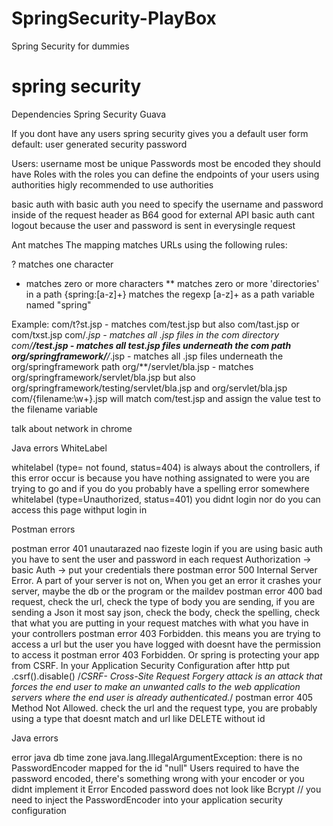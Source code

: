 # SpringSecurity-PlayBox
Spring Security for dummies

# spring security

Dependencies 
Spring Security 
Guava 

If you dont have any users spring security gives you a default user
form default:
user 
generated security password

Users: 
username most be unique 
Passwords most be encoded
they should have Roles 
with the roles you can define the endpoints of your users using authorities
higly recommended to use authorities

basic auth with basic auth you need to specify the username and password inside of the request header as B64 good for external API
basic auth cant logout because the user and password is sent in everysingle request 

Ant matches 
The mapping matches URLs using the following rules:

? matches one character
* matches zero or more characters
** matches zero or more 'directories' in a path
{spring:[a-z]+} matches the regexp [a-z]+ as a path variable named "spring"

Example: 
com/t?st.jsp - matches com/test.jsp but also com/tast.jsp or com/txst.jsp
com/*.jsp - matches all .jsp files in the com directory
com/**/test.jsp - matches all test.jsp files underneath the com path
org/springframework/**/*.jsp - matches all .jsp files underneath the org/springframework path
org/**/servlet/bla.jsp - matches org/springframework/servlet/bla.jsp but also org/springframework/testing/servlet/bla.jsp and org/servlet/bla.jsp
com/{filename:\\w+}.jsp will match com/test.jsp and assign the value test to the filename variable

talk about network in chrome


Java errors WhiteLabel

whitelabel (type= not found, status=404) is always about the controllers, if this error occur is because you have nothing assignated to were you are trying to go and if you do you probably have a spelling error somewhere
whitelabel (type=Unauthorized, status=401) you didnt login nor do you can access this page withput login in 

Postman errors 

postman error 401 unautarazed nao fizeste login 
if you are using basic auth you have to sent the user and password in each request 
Authorization -> basic Auth -> put your credentials there 
postman error 500 Internal Server Error. A part of your server is not on, When you get an error it crashes your server, maybe the db or the program or the maildev
postman error 400 bad request, check the url, check the type of body you are sending, if you are sending a Json it most say json, check the body, check the spelling, check that what you are putting in your request matches with what you have in your controllers
postman error 403 Forbidden. this means you are trying to access a url but the user you have logged with doesnt have the permission to access it 
postman error 403 Forbidden. Or spring is protecting your app from CSRF. In your Application Security Configuration after http put .csrf().disable() 
/*CSRF- Cross-Site Request Forgery attack is an attack that forces the end user to make an unwanted calls to the web application servers where the end user is already authenticated.*/
postman error 405 Method Not Allowed. check the url and the request type, you are probably using a type that doesnt match and url like DELETE without id 

Java errors

error java db time zone 
java.lang.IllegalArgumentException: there is no PasswordEncoder mapped for the id "null" Users required to have the password encoded, there's something wrong with your encoder or you didnt implement it 
Error Encoded password does not look like Bcrypt // you need to inject the PasswordEncoder into your application security configuration
